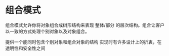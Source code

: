 # 组合模式

组合模式允许你将对象组合成树形结构来表现 整体/部分 的层次结构。组合让客户以一致的方式处理个别对象以及对象组合。

提供一个能同时包含个别对象和组合对象的结构
实现时有许多设计上的折衷，在透明性和安全性之间